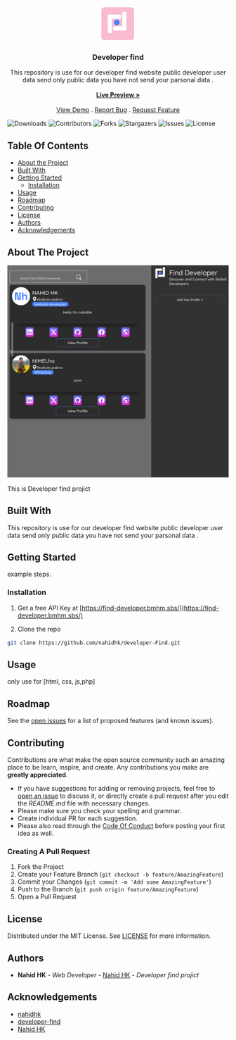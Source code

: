 <br/>
<p align="center">
  <a href="https://github.com/nahidhk/developer-Find">
    <img src="https://github.com/nahidhk/developer-Find/blob/main/logo/favicon.png?raw=true" alt="Logo" width="80" height="80">
  </a>

  <h3 align="center">Developer find</h3>

  <p align="center">
    This repository is use for our developer find website public developer user data send only public data you have not send your parsonal data .
    <br/>
    <br/>
    <a href="https://find-developer.bmhm.sbs/"><strong> Live Preview »</strong></a>
    <br/>
    <br/>
    <a href="https://github.com/nahidhk/developer-Find">View Demo</a>
    .
    <a href="https://github.com/nahidhk/developer-Find/issues">Report Bug</a>
    .
    <a href="https://github.com/nahidhk/developer-Find/issues">Request Feature</a>
  </p>
</p>

![Downloads](https://img.shields.io/github/downloads/nahidhk/developer-Find/total) ![Contributors](https://img.shields.io/github/contributors/nahidhk/developer-Find?color=dark-green) ![Forks](https://img.shields.io/github/forks/nahidhk/developer-Find?style=social) ![Stargazers](https://img.shields.io/github/stars/nahidhk/developer-Find?style=social) ![Issues](https://img.shields.io/github/issues/nahidhk/developer-Find) ![License](https://img.shields.io/github/license/nahidhk/developer-Find) 

## Table Of Contents

* [About the Project](#about-the-project)
* [Built With](#built-with)
* [Getting Started](#getting-started)
  * [Installation](#installation)
* [Usage](#usage)
* [Roadmap](#roadmap)
* [Contributing](#contributing)
* [License](#license)
* [Authors](#authors)
* [Acknowledgements](#acknowledgements)

## About The Project

![Screen Shot](https://github.com/nahidhk/developer-Find/blob/main/Screenshot.png?raw=true)

This is Developer find projict

## Built With

This repository is use for our developer find website public developer user data send only public data you have not send your parsonal data .

## Getting Started

example steps.

### Installation

1. Get a free API Key at [https://find-developer.bmhm.sbs/](https://find-developer.bmhm.sbs/)

2. Clone the repo

```sh
git clone https://github.com/nahidhk/developer-Find.git
```



## Usage

only use for [html, css, js,php] 

## Roadmap

See the [open issues](https://github.com/nahidhk/developer-Find/issues) for a list of proposed features (and known issues).

## Contributing

Contributions are what make the open source community such an amazing place to be learn, inspire, and create. Any contributions you make are **greatly appreciated**.
* If you have suggestions for adding or removing projects, feel free to [open an issue](https://github.com/nahidhk/developer-Find/issues/new) to discuss it, or directly create a pull request after you edit the *README.md* file with necessary changes.
* Please make sure you check your spelling and grammar.
* Create individual PR for each suggestion.
* Please also read through the [Code Of Conduct](https://github.com/nahidhk/developer-Find/blob/main/CODE_OF_CONDUCT.md) before posting your first idea as well.

### Creating A Pull Request

1. Fork the Project
2. Create your Feature Branch (`git checkout -b feature/AmazingFeature`)
3. Commit your Changes (`git commit -m 'Add some AmazingFeature'`)
4. Push to the Branch (`git push origin feature/AmazingFeature`)
5. Open a Pull Request

## License

Distributed under the MIT License. See [LICENSE](https://github.com/nahidhk/developer-Find/blob/main/LICENSE) for more information.

## Authors

* **Nahid HK** - *Web Developer* - [Nahid HK](https://github.com/nahidhk) - *Developer find projict*

## Acknowledgements

* [nahidhk](https://github.com/nahidhk)
* [developer-find](https://github.com/nahidhk/developer-Find/tree/main)
* [Nahid HK](https://nahidhk.info)
